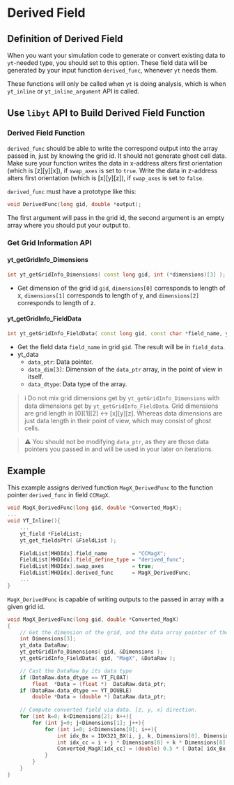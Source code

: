 # Derived Field
## Definition of Derived Field
When you want your simulation code to generate or convert existing data to `yt`-needed type, you should set to this option. These field data will be generated by your input function `derived_func`, whenever `yt` needs them.

These functions will only be called when `yt` is doing analysis, which is when  `yt_inline` or `yt_inline_argument` API is called. 

## Use `libyt` API to Build Derived Field Function
### Derived Field Function
`derived_func` should be able to write the correspond output into the array passed in, just by knowing the grid id. It should not generate ghost cell data. Make sure your function writes the data in x-address alters first orientation (which is [z][y][x]), if `swap_axes` is set to `true`. Write the data in z-address alters first orientation (which is [x][y][z]), if `swap_axes` is set to `false`. 

`derived_func` must have a prototype like this: 
```cpp
void DerivedFunc(long gid, double *output);
```
The first argument will pass in the grid id, the second argument is an empty array where you should put your output to.

### Get Grid Information API

#### yt\_getGridInfo\_Dimensions
```cpp
int yt_getGridInfo_Dimensions( const long gid, int (*dimensions)[3] );
```
- Get dimension of the grid id `gid`, `dimensions[0]` corresponds to length of x, `dimensions[1]` corresponds to length of y, and `dimensions[2]` corresponds to length of z.

#### yt\_getGridInfo\_FieldData
```cpp
int yt_getGridInfo_FieldData( const long gid, const char *field_name, yt_data *field_data);
```
- Get the field data `field_name` in grid `gid`. The result will be in `field_data`.
- yt_data
  - `data_ptr`: Data pointer.
  - `data_dim[3]`: Dimension of the `data_ptr` array, in the point of view in itself.
  - `data_dtype`: Data type of the array.

> :information_source: Do not mix grid dimensions get by `yt_getGridInfo_Dimensions` with data dimensions get by `yt_getGridInfo_FieldData`. Grid dimensions are grid length in [0][1][2] <-> [x][y][z]. Whereas data dimensions are just data length in their point of view, which may consist of ghost cells.

> :warning: You should not be modifying `data_ptr`, as they are those data pointers you passed in and will be used in your later on iterations.

## Example
This example assigns derived function `MagX_DerivedFunc` to the function pointer `derived_func` in field `CCMagX`.
```cpp
void MagX_DerivedFunc(long gid, double *Converted_MagX);
...
void YT_Inline(){
    ...
    yt_field *FieldList;
    yt_get_fieldsPtr( &FieldList );
	
    FieldList[MHDIdx].field_name        = "CCMagX";
    FieldList[MHDIdx].field_define_type = "derived_func";
    FieldList[MHDIdx].swap_axes         = true;
    FieldList[MHDIdx].derived_func      = MagX_DerivedFunc;
    ...
}
```

`MagX_DerivedFunc` is capable of writing outputs to the passed in array with a given grid id.
```cpp
void MagX_DerivedFunc(long gid, double *Converted_MagX)
{
    // Get the dimension of the grid, and the data array pointer of the grid
    int Dimensions[3];
    yt_data DataRaw;
    yt_getGridInfo_Dimensions( gid, &Dimensions );
    yt_getGridInfo_FieldData( gid, "MagX", &DataRaw );

    // Cast the DataRaw by its data type
    if (DataRaw.data_dtype == YT_FLOAT)
        float  *Data = (float *)  DataRaw.data_ptr;
    if (DataRaw.data_dtype == YT_DOUBLE)
        double *Data = (double *) DataRaw.data_ptr;
    
    // Compute converted field via data. [z, y, x] direction.
    for (int k=0; k<Dimensions[2]; k++){
        for (int j=0; j<Dimensions[1]; j++){
            for (int i=0; i<Dimensions[0]; i++){
                int idx_Bx = IDX321_BX(i, j, k, Dimensions[0], Dimensions[1]);
                int idx_cc = i + j * Dimensions[0] + k * Dimensions[0] * Dimensions[1];
                Converted_MagX[idx_cc] = (double) 0.5 * ( Data[ idx_Bx ] + Data[ idx_Bx + 1 ] );
            }
        }
    }
}
```